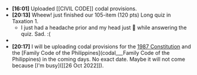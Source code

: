 - **[16:01]**  Uploaded [[CIVIL CODE]] codal provisions.
- **[20:13]**  Wheew! just finished our 105-item (120 pts) Long quiz in Taxation 1.
	- I just had a headache prior and my head just 🤯 while answering the quiz. Sad. :(
-
- **[20:17]**  I will be uploading codal provisions for the [1987 Constitution](CONSTI_1987_Annotated) and the [Family Code of the Philippines](codal___Family Code of the Philippines) in the coming days. No exact date. Maybe it will not come because [I'm busy]([[26 Oct 2022]]).